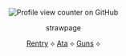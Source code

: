 <div align="center">
  
![Profile view counter on GitHub](https://komarev.com/ghpvc/?username=solarparfait&color=grey&label=✦&style=plastic&base=0)

strawpage 

[Rentry](s) ⟡ [Ata](s) ⟡ [Guns](s) ⟡ 
